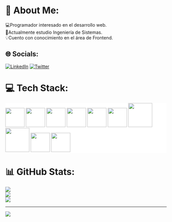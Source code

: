 # 💫 About Me:
💻Programador interesado en el desarrollo web.<br>📖Actualmente estudio Ingeniería de Sistemas.<br>💡Cuento con conocimiento en el área de Frontend.


## 🌐 Socials:
[![LinkedIn](https://img.shields.io/badge/LinkedIn-%230077B5.svg?logo=linkedin&logoColor=white)](https://linkedin.com/in/maycol-estiven-muñoz-carmona-95bb1a258/) [![Twitter](https://img.shields.io/badge/Twitter-%231DA1F2.svg?logo=Twitter&logoColor=white)](https://twitter.com/stivenm_0) 


# 💻 Tech Stack:
<div style='background-color:white;' >
  <img src="https://cdn.jsdelivr.net/gh/devicons/devicon/icons/html5/html5-original.svg" width='60px' />
  <img src="https://cdn.jsdelivr.net/gh/devicons/devicon/icons/css3/css3-original.svg" width='60px' />
  <img src="https://cdn.jsdelivr.net/gh/devicons/devicon/icons/bootstrap/bootstrap-original-wordmark.svg" width='60px' />
  <img src="https://cdn.jsdelivr.net/gh/devicons/devicon/icons/javascript/javascript-original.svg" width='60px' />  
  <img src="https://cdn.jsdelivr.net/gh/devicons/devicon/icons/react/react-original-wordmark.svg" width='60px' />
  <img src="https://cdn.jsdelivr.net/gh/devicons/devicon/icons/git/git-original.svg" width='60px' />
   <img src="https://cdn.jsdelivr.net/gh/devicons/devicon/icons/php/php-original.svg" width='75px'/>
  <img src="https://cdn.jsdelivr.net/gh/devicons/devicon/icons/mysql/mysql-original-wordmark.svg" width='75px' />
  <img src="https://cdn.jsdelivr.net/gh/devicons/devicon/icons/laravel/laravel-plain-wordmark.svg" width='60px' />
  <img src="https://cdn.jsdelivr.net/gh/devicons/devicon/icons/vscode/vscode-original-wordmark.svg" width='60px'/>   
</div>

# 📊 GitHub Stats:
![](https://github-readme-stats.vercel.app/api?username=stivenm0&theme=blueberry&hide_border=false&include_all_commits=false&count_private=false)<br/>
![](https://github-readme-streak-stats.herokuapp.com/?user=stivenm0&theme=blueberry&hide_border=false)<br/>
![](https://github-readme-stats.vercel.app/api/top-langs/?username=stivenm0&theme=blueberry&hide_border=false&include_all_commits=false&count_private=false&layout=compact)

---
[![](https://visitcount.itsvg.in/api?id=stivenm0&icon=0&color=3)](https://visitcount.itsvg.in)

<!-- Proudly created with GPRM ( https://gprm.itsvg.in ) -->
